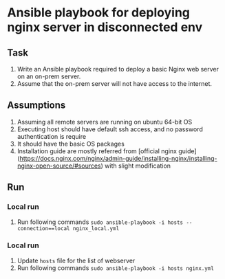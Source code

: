 # Ansible playbook for deploying nginx server in disconnected env

## Task
1. Write an Ansible playbook required to deploy a basic Nginx web server on an on-prem server.
2. Assume that the on-prem server will not have access to the internet.

## Assumptions
1. Assuming all remote servers are running on ubuntu 64-bit OS
2. Executing host should have default ssh access, and no password authentication is require
3. It should have the basic OS packages
4. Installation guide are mostly referred from [official nginx guide] (https://docs.nginx.com/nginx/admin-guide/installing-nginx/installing-nginx-open-source/#sources) with slight modification

## Run
### Local run
1. Run following commands
`sudo ansible-playbook -i hosts --connection==local nginx_local.yml`

### Local run
1. Update `hosts` file for the list of webserver
2. Run following commands
`sudo ansible-playbook -i hosts nginx.yml`